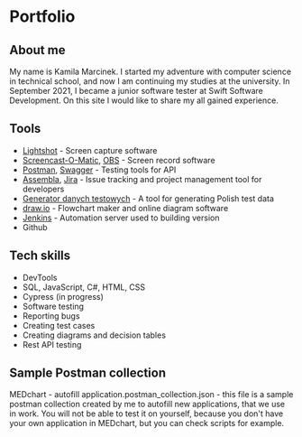 # Portfolio
## About me
My name is Kamila Marcinek. I started my adventure with computer science in technical school, and now I am continuing my studies at the university. In September 2021, I became a junior software tester at Swift Software Development. On this site I would like to share my all gained experience.

## Tools
- [Lightshot](https://app.prntscr.com/) - Screen capture software
- [Screencast-O-Matic](https://screencast-o-matic.com/), [OBS](https://obsproject.com/) - Screen record software
- [Postman](https://www.postman.com/), [Swagger](https://swagger.io/) - Testing tools for API
- [Assembla](https://get.assembla.com/), [Jira](https://www.atlassian.com/pl/software/jira) - Issue tracking and project management tool for developers
- [Generator danych testowych](https://testerzy.pl/narzedzia/generowanie-danych-bezposrednio-w-formularzach-przegladarki) - A tool for generating Polish test data
- [draw.io](https://app.diagrams.net/) - Flowchart maker and online diagram software
- [Jenkins](https://www.jenkins.io/) - Automation server used to building version
- Github

## Tech skills
- DevTools
- SQL, JavaScript, C#, HTML, CSS
- Cypress (in progress)
- Software testing
- Reporting bugs
- Creating test cases
- Creating diagrams and decision tables
- Rest API testing

## Sample Postman collection
MEDchart - autofill application.postman_collection.json - this file is a sample postman collection created by me to autofill new applications, that we use in work. You will not be able to test it on yourself, because you don't have your own application in MEDchart, but you can check scripts for example.
